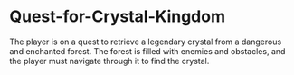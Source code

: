 # Quest-for-Crystal-Kingdom
The player is on a quest to retrieve a legendary crystal from a dangerous and enchanted forest. The forest is filled with enemies and obstacles, and the player must navigate through it to find the crystal.
